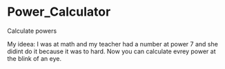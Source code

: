 # Power_Calculator
Calculate powers

My ideea:
I was at math and my teacher had a number at power 7 and she didint do it because it was to hard.
Now you can calculate evrey power at the blink of an eye.
